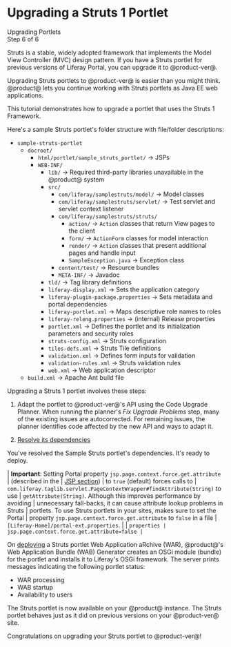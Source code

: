 # Upgrading a Struts 1 Portlet

<div class="learn-path-step">
    <p>Upgrading Portlets<br>Step 6 of 6</p>
</div>

Struts is a stable, widely adopted framework that implements the Model View
Controller (MVC) design pattern. If you have a Struts portlet for previous
versions of Liferay Portal, you can upgrade it to @product-ver@.

Upgrading Struts portlets to @product-ver@ is easier than you might think.
@product@ lets you continue working with Struts portlets as Java EE web
applications.

This tutorial demonstrates how to upgrade a portlet that uses the Struts 1
Framework.

Here's a sample Struts portlet's folder structure with file/folder descriptions:

-   `sample-struts-portlet`
    -   `docroot/`
        -   `html/portlet/sample_struts_portlet/` &rarr; JSPs
        -   `WEB-INF/`
            -   `lib/` &rarr; Required third-party libraries unavailable in the @product@ system
            -   `src/`
                -   `com/liferay/samplestruts/model/` &rarr; Model classes
                -   `com/liferay/samplestruts/servlet/` &rarr; Test servlet and servlet context listener
                -   `com/liferay/samplestruts/struts/`
                    -   `action/` &rarr; `Action` classes that return View pages to the client
                    -   `form/` &rarr; `ActionForm` classes for model interaction
                    -   `render/` &rarr; `Action` classes that present additional pages and handle input
                    -   `SampleException.java` &rarr; Exception class
                -   `content/test/` &rarr; Resource bundles
                -   `META-INF/` &rarr; Javadoc
            -   `tld/` &rarr; Tag library definitions
            -   `liferay-display.xml` &rarr; Sets the application category
            -   `liferay-plugin-package.properties` &rarr; Sets metadata and portal dependencies
            -   `liferay-portlet.xml` &rarr; Maps descriptive role names to roles 
            -   `liferay-releng.properties` &rarr; (internal) Release properties
            -   `portlet.xml` &rarr; Defines the portlet and its initialization parameters and security roles
            -   `struts-config.xml` &rarr; Struts configuration
            -   `tiles-defs.xml` &rarr; Struts Tile definitions
            -   `validation.xml` &rarr; Defines form inputs for validation
            -   `validation-rules.xml` &rarr; Struts validation rules
            -   `web.xml` &rarr; Web application descriptor
    -   `build.xml` &rarr; Apache Ant build file

Upgrading a Struts 1 portlet involves these steps:

1.  Adapt the portlet to @product-ver@'s API using the Code Upgrade Planner.
    When running the planner's *Fix Upgrade Problems* step, many of the existing
    issues are autocorrected. For remaining issues, the planner identifies code
    affected by the new API and ways to adapt it.

2.  [Resolve its dependencies](/docs/tutorials/7-2/-/knowledge_base/t/resolving-a-projects-dependencies)

You've resolved the Sample Struts portlet's dependencies. It's ready to deploy. 

| **Important**: Setting Portal property `jsp.page.context.force.get.attribute` 
| (described in the
| [JSP section](@platform-ref@/7.2-latest/propertiesdoc/portal.properties.html#JSP)) 
| to `true` (default) forces calls to
| `com.liferay.taglib.servlet.PageContextWrapper#findAttribute(String)` to use
| `getAttribute(String)`. Although this improves performance by avoiding
| unnecessary fall-backs, it can cause attribute lookup problems in Struts
| portlets. To use Struts portlets in your sites, makes sure to set the Portal
| property `jsp.page.context.force.get.attribute` to `false` in a file
| `[Liferay-Home]/portal-ext.properties`. 
| 
| ```properties
| jsp.page.context.force.get.attribute=false
| ```

On [deploying](/docs/reference/7-2/-/knowledge_base/r/deploying-a-project) a
Struts portlet Web Application aRchive (WAR), @product@'s Web Application Bundle
(WAB) Generator creates an OSGi module (bundle) for the portlet and installs it
to Liferay's OSGi framework. The server prints messages indicating the following
portlet status:

-   WAR processing
-   WAB startup
-   Availability to users

The Struts portlet is now available on your @product@ instance. The Struts
portlet behaves just as it did on previous versions on your @product-ver@ site.

Congratulations on upgrading your Struts portlet to @product-ver@!
